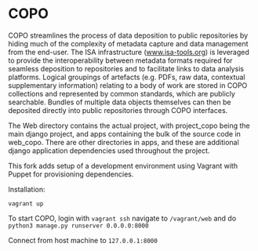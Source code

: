 COPO
====

COPO streamlines the process of data deposition to public repositories by hiding much of the complexity of metadata capture and data management from the end-user. The ISA infrastructure (www.isa-tools.org) is leveraged to provide the interoperability between metadata formats required for seamless deposition to repositories and to facilitate links to data analysis platforms. Logical groupings of artefacts (e.g. PDFs, raw data, contextual supplementary information) relating to a body of work are stored in COPO collections and represented by common standards, which are publicly searchable. Bundles of multiple data objects themselves can then be deposited directly into public repositories through COPO interfaces.

The Web directory contains the actual project, with project_copo being the main django project, and apps containing the bulk of the source code in web_copo. There are other directories in apps, and these are additional django application dependencies used throughout the project.

This fork adds setup of a development environment using Vagrant with Puppet for provisioning dependencies.

Installation:

`vagrant up`

To start COPO, login with `vagrant ssh` navigate to `/vagrant/web` and do `python3 manage.py runserver 0.0.0.0:8000`

Connect from host machine to `127.0.0.1:8000`
